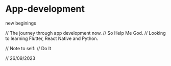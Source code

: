 # App-development
new beginings


// The journey through app development now. 
// So Help Me God.
// Looking to learning Flutter, React Native and Python.


// Note to self:
// Do It

// 26/09/2023
